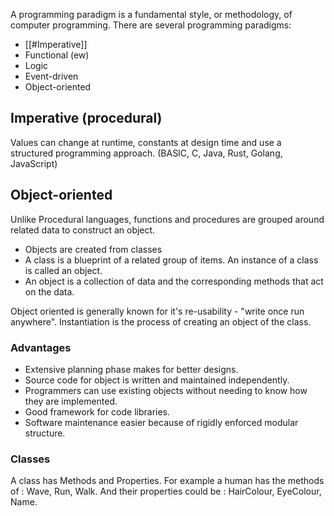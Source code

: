 A programming paradigm is a fundamental style, or methodology, of computer programming. There are several programming paradigms:
- [[#Imperative]]
- Functional (ew)
- Logic
- Event-driven
- Object-oriented 

## Imperative (procedural)

Values can change at runtime, constants at design time and use a structured programming approach. (BASIC, C, Java, Rust, Golang, JavaScript)

## Object-oriented

Unlike Procedural languages, functions and procedures are grouped around related data to construct an object. 
- Objects are created from classes
- A class is a blueprint of a related group of items. An instance of a class is called an object.
- An object is a collection of data and the corresponding methods that act on the data.

Object oriented is generally known for it's re-usability - "write once run anywhere".
Instantiation is the process of creating an object of the class.

### Advantages 
- Extensive planning phase makes for better designs.
- Source code for object is written and maintained independently.
- Programmers can use existing objects without needing to know how they are implemented.
- Good framework for code libraries.
- Software maintenance easier because of rigidly enforced modular structure.

### Classes

A class has Methods and Properties. 
For example a human has the methods of : Wave, Run, Walk.
And their properties could be : HairColour, EyeColour, Name.

